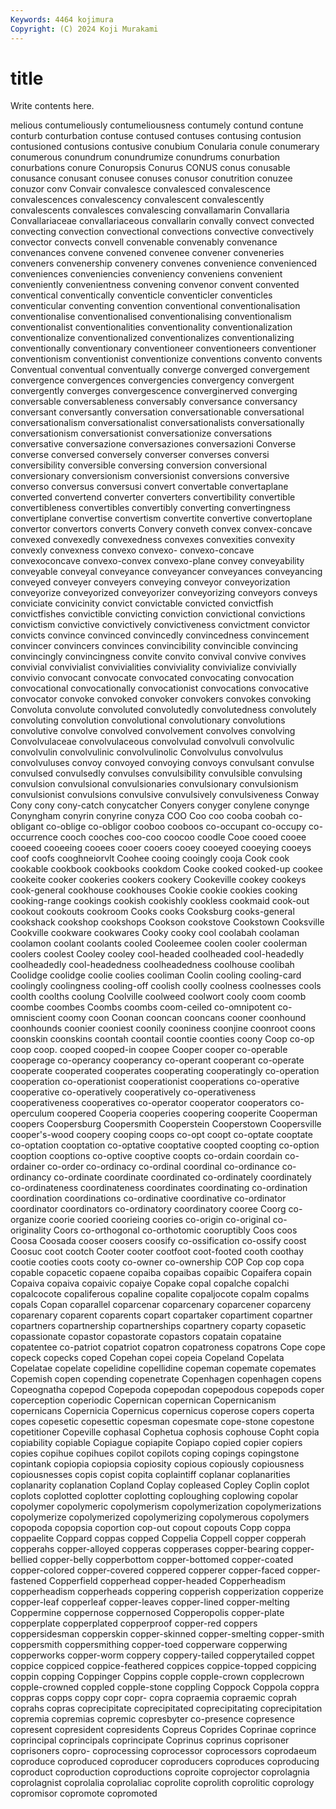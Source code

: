 ```yaml
---
Keywords: 4464 kojimura
Copyright: (C) 2024 Koji Murakami
---
```


# title

Write contents here.



melious contumeliously contumeliousness contumely contund contune conturb conturbation contuse
contused contuses contusing contusion contusioned contusions contusive conubium Conularia conule
conumerary conumerous conundrum conundrumize conundrums conurbation conurbations conure Conuropsis Conurus
CONUS conus conusable conusance conusant conusee conuses conusor conutrition conuzee
conuzor conv Convair convalesce convalesced convalescence convalescences convalescency convalescent convalescently
convalescents convalesces convalescing convallamarin Convallaria Convallariaceae convallariaceous convallarin convally convect
convected convecting convection convectional convections convective convectively convector convects convell
convenable convenably convenance convenances convene convened convenee convener conveneries conveners
convenership convenery convenes convenience convenienced conveniences conveniencies conveniency conveniens convenient
conveniently convenientness convening convenor convent convented conventical conventically conventicle conventicler
conventicles conventicular conventing convention conventional conventionalisation conventionalise conventionalised conventionalising conventionalism
conventionalist conventionalities conventionality conventionalization conventionalize conventionalized conventionalizes conventionalizing conventionally conventionary
conventioneer conventioneers conventioner conventionism conventionist conventionize conventions convento convents Conventual
conventual conventually converge converged convergement convergence convergences convergencies convergency convergent
convergently converges convergescence converginerved converging conversable conversableness conversably conversance conversancy
conversant conversantly conversation conversationable conversational conversationalism conversationalist conversationalists conversationally conversationism
conversationist conversationize conversations conversative conversazione conversaziones conversazioni Converse converse conversed
conversely converser converses conversi conversibility conversible conversing conversion conversional conversionary
conversionism conversionist conversions conversive converso conversus conversusi convert convertable convertaplane
converted convertend converter converters convertibility convertible convertibleness convertibles convertibly converting
convertingness convertiplane convertise convertism convertite convertive convertoplane convertor convertors converts
Convery conveth convex convex-concave convexed convexedly convexedness convexes convexities convexity
convexly convexness convexo convexo- convexo-concave convexoconcave convexo-convex convexo-plane convey conveyability
conveyable conveyal conveyance conveyancer conveyances conveyancing conveyed conveyer conveyers conveying
conveyor conveyorization conveyorize conveyorized conveyorizer conveyorizing conveyors conveys conviciate convicinity
convict convictable convicted convictfish convictfishes convictible convicting conviction convictional convictions
convictism convictive convictively convictiveness convictment convictor convicts convince convinced convincedly
convincedness convincement convincer convincers convinces convincibility convincible convincing convincingly convincingness
convite convito convival convive convives convivial convivialist convivialities conviviality convivialize
convivially convivio convocant convocate convocated convocating convocation convocational convocationally convocationist
convocations convocative convocator convoke convoked convoker convokers convokes convoking Convoluta
convolute convoluted convolutedly convolutedness convolutely convoluting convolution convolutional convolutionary convolutions
convolutive convolve convolved convolvement convolves convolving Convolvulaceae convolvulaceous convolvulad convolvuli
convolvulic convolvulin convolvulinic convolvulinolic Convolvulus convolvulus convolvuluses convoy convoyed convoying
convoys convulsant convulse convulsed convulsedly convulses convulsibility convulsible convulsing convulsion
convulsional convulsionaries convulsionary convulsionism convulsionist convulsions convulsive convulsively convulsiveness Conway
Cony cony cony-catch conycatcher Conyers conyger conylene conynge Conyngham conyrin
conyrine conyza COO Coo coo cooba coobah co-obligant co-oblige co-obligor
cooboo cooboos co-occupant co-occupy co-occurrence cooch cooches coo-coo coocoo coodle
Cooe cooed cooee cooeed cooeeing cooees cooer cooers cooey cooeyed
cooeying cooeys coof coofs cooghneiorvlt Coohee cooing cooingly cooja Cook
cook cookable cookbook cookbooks cookdom Cooke cooked cooked-up cookee cookeite
cooker cookeries cookers cookery Cookeville cookey cookeys cook-general cookhouse cookhouses
Cookie cookie cookies cooking cooking-range cookings cookish cookishly cookless cookmaid
cook-out cookout cookouts cookroom Cooks cooks Cooksburg cooks-general cookshack cookshop
cookshops Cookson cookstove Cookstown Cooksville Cookville cookware cookwares Cooky cooky
cool coolabah coolaman coolamon coolant coolants cooled Cooleemee coolen cooler
coolerman coolers coolest Cooley cooley cool-headed coolheaded cool-headedly coolheadedly cool-headedness
coolheadedness coolhouse coolibah Coolidge coolidge coolie coolies cooliman Coolin cooling
cooling-card coolingly coolingness cooling-off coolish coolly coolness coolnesses cools coolth
coolths coolung Coolville coolweed coolwort cooly coom coomb coombe coombes
Coombs coombs coom-ceiled co-omnipotent co-omniscient coomy coon Coonan cooncan cooncans
cooner coonhound coonhounds coonier cooniest coonily cooniness coonjine coonroot coons
coonskin coonskins coontah coontail coontie coonties coony Coop co-op coop
coop. cooped cooped-in coopee Cooper cooper co-operable cooperage co-operancy cooperancy
co-operant cooperant co-operate cooperate cooperated cooperates cooperating cooperatingly co-operation cooperation
co-operationist cooperationist cooperations co-operative cooperative co-operatively cooperatively co-operativeness cooperativeness cooperatives
co-operator cooperator cooperators co-operculum coopered Cooperia cooperies coopering cooperite Cooperman
coopers Coopersburg Coopersmith Cooperstein Cooperstown Coopersville cooper's-wood coopery cooping coops
co-opt coopt co-optate cooptate co-optation cooptation co-optative cooptative coopted coopting
co-option cooption cooptions co-optive cooptive coopts co-ordain coordain co-ordainer co-order
co-ordinacy co-ordinal coordinal co-ordinance co-ordinancy co-ordinate coordinate coordinated co-ordinately coordinately
co-ordinateness coordinateness coordinates coordinating co-ordination coordination coordinations co-ordinative coordinative co-ordinator
coordinator coordinators co-ordinatory coordinatory cooree Coorg co-organize coorie cooried coorieing
coories co-origin co-original co-originality Coors co-orthogonal co-orthotomic cooruptibly Coos coos
Coosa Coosada cooser coosers coosify co-ossification co-ossify coost Coosuc coot
cootch Cooter cooter cootfoot coot-footed cooth coothay cootie cooties coots
cooty co-owner co-ownership COP Cop cop copa copable copacetic copaene
copaiba copaibas copaibic Copaifera copain Copaiva copaiva copaivic copaiye Copake
copal copalche copalchi copalcocote copaliferous copaline copalite copaljocote copalm copalms
copals Copan coparallel coparcenar coparcenary coparcener coparceny coparenary coparent coparents
copart copartaker copartiment copartner copartners copartnership copartnerships copartnery coparty copasetic
copassionate copastor copastorate copastors copatain copataine copatentee co-patriot copatriot copatron
copatroness copatrons Cope cope copeck copecks coped Copehan copei copeia
Copeland Copelata Copelatae copelate copelidine copellidine copeman copemate copemates Copemish
copen copending copenetrate Copenhagen copenhagen copens Copeognatha copepod Copepoda copepodan
copepodous copepods coper coperception coperiodic Copernican copernican Copernicanism copernicans Copernicia
Copernicus copernicus coperose copers coperta copes copesetic copesettic copesman copesmate
cope-stone copestone copetitioner Copeville cophasal Cophetua cophosis cophouse Copht copia
copiability copiable Copiague copiapite Copiapo copied copier copiers copies copihue
copihues copilot copilots coping copings copingstone copintank copiopia copiopsia copiosity
copious copiously copiousness copiousnesses copis copist copita coplaintiff coplanar coplanarities
coplanarity coplanation Copland Coplay copleased Copley Coplin coplot coplots coplotted
coplotter coplotting coploughing coplowing copolar copolymer copolymeric copolymerism copolymerization copolymerizations
copolymerize copolymerized copolymerizing copolymerous copolymers copopoda copopsia coportion cop-out copout
copouts Copp coppa coppaelite Coppard coppas copped Coppelia Coppell copper
copperah copperahs copper-alloyed copperas copperases copper-bearing copper-bellied copper-belly copperbottom copper-bottomed
copper-coated copper-colored copper-covered coppered copperer copper-faced copper-fastened Copperfield copperhead copper-headed
Copperheadism copperheadism copperheads coppering copperish copperization copperize copper-leaf copperleaf copper-leaves
copper-lined copper-melting Coppermine coppernose coppernosed Copperopolis copper-plate copperplate copperplated copperproof
copper-red coppers coppersidesman copperskin copper-skinned copper-smelting copper-smith coppersmith coppersmithing copper-toed
copperware copperwing copperworks copper-worm coppery coppery-tailed copperytailed coppet coppice coppiced
coppice-feathered coppices coppice-topped coppicing coppin copping Coppinger Coppins copple copple-crown
copplecrown copple-crowned coppled copple-stone coppling Coppock Coppola coppra coppras copps
coppy copr copr- copra copraemia copraemic coprah coprahs copras coprecipitate
coprecipitated coprecipitating coprecipitation copremia copremias copremic copresbyter co-presence copresence copresent
copresident copresidents Copreus Coprides Coprinae coprince coprincipal coprincipals coprincipate Coprinus
coprinus coprisoner coprisoners copro- coprocessing coprocessor coprocessors coprodaeum coproduce coproduced
coproducer coproducers coproduces coproducing coproduct coproduction coproductions coproite coprojector coprolagnia
coprolagnist coprolalia coprolaliac coprolite coprolith coprolitic coprology copromisor copromote copromoted

